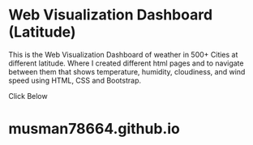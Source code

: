 # Web Visualization Dashboard (Latitude)


This is the Web Visualization Dashboard of weather in 500+ Cities at different latitude.  Where I
created different html pages and to navigate between them that shows temperature, humidity, 
cloudiness, and wind speed using HTML, CSS and Bootstrap.

Click Below

# musman78664.github.io